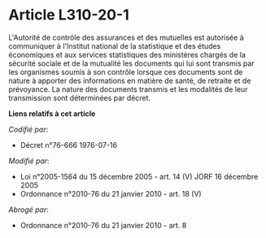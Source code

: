# Article L310-20-1

L'Autorité de contrôle des assurances et des mutuelles est autorisée à communiquer à l'Institut national de la statistique et
des études économiques et aux services statistiques des ministères chargés de la sécurité sociale et de la mutualité les
documents qui lui sont transmis par les organismes soumis à son contrôle lorsque ces documents sont de nature à apporter des
informations en matière de santé, de retraite et de prévoyance. La nature des documents transmis et les modalités de leur
transmission sont déterminées par décret.

**Liens relatifs à cet article**

_Codifié par_:

  - Décret n°76-666 1976-07-16

_Modifié par_:

  - Loi n°2005-1564 du 15 décembre 2005 - art. 14 (V) JORF 16 décembre 2005
  - Ordonnance n°2010-76 du 21 janvier 2010 - art. 18 (V)

_Abrogé par_:

  - Ordonnance n°2010-76 du 21 janvier 2010 - art. 8
